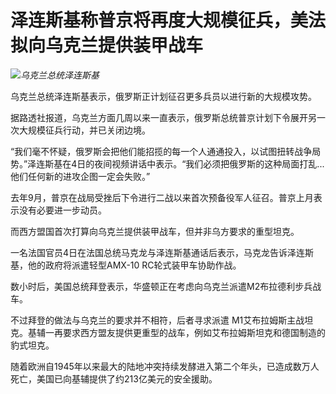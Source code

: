 # 泽连斯基称普京将再度大规模征兵，美法拟向乌克兰提供装甲战车

![](https://inews.gtimg.com/newsapp_bt/0/15594965748/1000)_乌克兰总统泽连斯基_

乌克兰总统泽连斯基表示，俄罗斯正计划征召更多兵员以进行新的大规模攻势。

据路透社报道，乌克兰方面几周以来一直表示，俄罗斯总统普京计划下令展开另一次大规模征兵行动，并已关闭边境。

“我们毫不怀疑，俄罗斯会把他们能招揽的每一个人通通投入，以试图扭转战争局势。”泽连斯基在4日的夜间视频讲话中表示。“我们必须把俄罗斯的这种局面打乱...他们任何新的进攻企图一定会失败。”

去年9月，普京在战局受挫后下令进行二战以来首次预备役军人征召。普京上月表示没有必要进一步动员。

而西方盟国首次打算向乌克兰提供装甲战车，但并非乌方要求的重型坦克。

一名法国官员4日在法国总统马克龙与泽连斯基通话后表示，马克龙告诉泽连斯基，他的政府将派遣轻型AMX-10 RC轮式装甲车协助作战。

数小时后，美国总统拜登表示，华盛顿正在考虑向乌克兰派遣M2布拉德利步兵战车。

不过拜登的做法与乌克兰的要求并不相符，后者寻求派遣 M1艾布拉姆斯主战坦克。基辅一再要求西方盟友提供更重型的战车，例如艾布拉姆斯坦克和德国制造的豹式坦克。

随着欧洲自1945年以来最大的陆地冲突持续发酵进入第二个年头，已造成数万人死亡，美国已向基辅提供了约213亿美元的安全援助。

